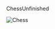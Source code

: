 ChessUnfinished

![Chess](https://user-images.githubusercontent.com/63661281/130890031-603732b0-d5c8-406c-a2b4-64db477228e5.png)
